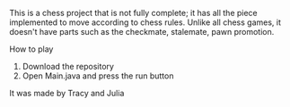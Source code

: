 This is a chess project that is not fully complete; it has all the piece implemented to move according to chess rules. Unlike all chess games, it doesn't have parts such as the checkmate, stalemate, pawn promotion.

How to play
1. Download the repository   
2. Open Main.java and press the run button

It was made by Tracy and Julia
